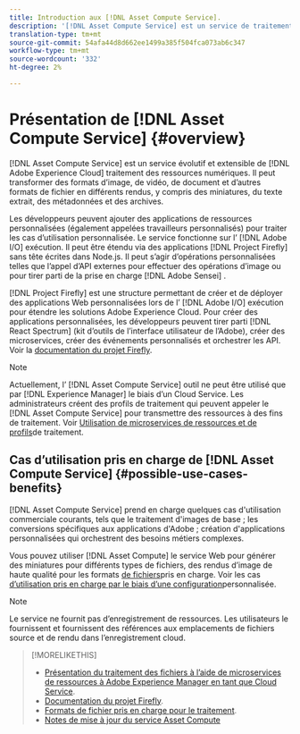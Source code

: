 ```yaml
---
title: Introduction aux [!DNL Asset Compute Service].
description: '[!DNL Asset Compute Service] est un service de traitement des ressources natif du cloud qui réduit la complexité et améliore l’évolutivité.'
translation-type: tm+mt
source-git-commit: 54afa44d8d662ee1499a385f504fca073ab6c347
workflow-type: tm+mt
source-wordcount: '332'
ht-degree: 2%

---
```



# Présentation de [!DNL Asset Compute Service] {#overview}

[!DNL Asset Compute Service] est un service évolutif et extensible de [!DNL Adobe Experience Cloud] traitement des ressources numériques. Il peut transformer des formats d’image, de vidéo, de document et d’autres formats de fichier en différents rendus, y compris des miniatures, du texte extrait, des métadonnées et des archives.

Les développeurs peuvent ajouter des applications de ressources personnalisées (également appelées travailleurs personnalisés) pour traiter les cas d’utilisation personnalisée. Le service fonctionne sur l’ [!DNL Adobe I/O] exécution. Il peut être étendu via des applications [!DNL Project Firefly] sans tête écrites dans Node.js. Il peut s’agir d’opérations personnalisées telles que l’appel d’API externes pour effectuer des opérations d’image ou pour tirer parti de la prise en charge [!DNL Adobe Sensei] .

[!DNL Project Firefly] est une structure permettant de créer et de déployer des applications Web personnalisées lors de l’ [!DNL Adobe I/O] exécution pour étendre les solutions Adobe Experience Cloud. Pour créer des applications personnalisées, les développeurs peuvent tirer parti [!DNL React Spectrum] (kit d’outils de l’interface utilisateur de l’Adobe), créer des microservices, créer des événements personnalisés et orchestrer les API. Voir la [documentation du projet Firefly](https://www.adobe.io/apis/experienceplatform/project-firefly/docs.html).

>[!NOTE]
>
>Actuellement, l’ [!DNL Asset Compute Service] outil ne peut être utilisé que par [!DNL Experience Manager] le biais d’un Cloud Service. Les administrateurs créent des profils de traitement qui peuvent appeler le [!DNL Asset Compute Service] pour transmettre des ressources à des fins de traitement. Voir [Utilisation de microservices de ressources et de profils](https://docs.adobe.com/content/help/fr-FR/experience-manager-cloud-service/assets/manage/asset-microservices-configure-and-use.html)de traitement.

## Cas d’utilisation pris en charge de [!DNL Asset Compute Service] {#possible-use-cases-benefits}

[!DNL Asset Compute Service] prend en charge quelques cas d&#39;utilisation commerciale courants, tels que le traitement d&#39;images de base ; les conversions spécifiques aux applications d&#39;Adobe ; création d&#39;applications personnalisées qui orchestrent des besoins métiers complexes.

Vous pouvez utiliser [!DNL Asset Compute] le service Web pour générer des miniatures pour différents types de fichiers, des rendus d’image de haute qualité pour les formats [de fichiers](https://docs.adobe.com/content/help/en/experience-manager-cloud-service/assets/file-format-support.html)pris en charge. Voir les cas [d’utilisation pris en charge par le biais d’une configuration](https://docs.adobe.com/content/help/en/experience-manager-cloud-service/assets/manage/asset-microservices-configure-and-use.html#custom-config)personnalisée.

>[!NOTE]
>
>Le service ne fournit pas d’enregistrement de ressources. Les utilisateurs le fournissent et fournissent des références aux emplacements de fichiers source et de rendu dans l’enregistrement cloud.

<!-- TBD: Should this be mentioned in the docs?

|Asset Compute Service does not do this|Expectations from implementing client|
|---|---|
| Binary uploads or API-based asset ingestion. | Use other methods to ingest assets. |
| Store binaries or any persisted data across processing requests.| Each request is independent so treat it as a standalone request by sharing binary and processing instructions. |
| Store any configurations such as processing rules or settings for a user or an organization's account. | Add processing request to each request/instruction. |
| Direct event handling of asset creation events from storage systems and processing completed notifications, and errors. | Use Adobe I/O Events and other methods. |

-->

>[!MORELIKETHIS]
>
>* [Présentation du traitement des fichiers à l’aide de microservices de ressources à Adobe Experience Manager en tant que Cloud Service](https://docs.adobe.com/content/help/en/experience-manager-cloud-service/assets/asset-microservices-overview.html).
>* [Documentation du projet Firefly](https://www.adobe.io/apis/experienceplatform/project-firefly/docs.html).
>* [Formats de fichier pris en charge pour le traitement](https://docs.adobe.com/content/help/en/experience-manager-cloud-service/assets/file-format-support.html).
>* [Notes de mise à jour du service Asset Compute](release-notes.md)


<!-- **TBD:**
* Clarify the service can only be used within AEM as Cloud Service. The docs provided as context for custom application developers. Not to be used as a standalone service.
  ** and API as that plays a role in custom applications (accepting standard params, invoking Nui itself in the future, etc. (this is an outlook))

* link to aem as cloud service docs on asset ingestion and customization with processing profiles.
-->
